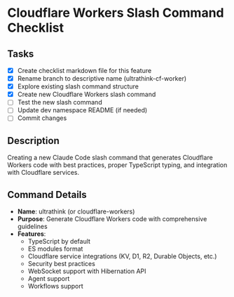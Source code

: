 # Cloudflare Workers Slash Command Checklist

## Tasks
- [x] Create checklist markdown file for this feature
- [x] Rename branch to descriptive name (ultrathink-cf-worker)
- [x] Explore existing slash command structure
- [x] Create new Cloudflare Workers slash command
- [ ] Test the new slash command
- [ ] Update dev namespace README (if needed)
- [ ] Commit changes

## Description
Creating a new Claude Code slash command that generates Cloudflare Workers code with best practices, proper TypeScript typing, and integration with Cloudflare services.

## Command Details
- **Name**: ultrathink (or cloudflare-workers)
- **Purpose**: Generate Cloudflare Workers code with comprehensive guidelines
- **Features**:
  - TypeScript by default
  - ES modules format
  - Cloudflare service integrations (KV, D1, R2, Durable Objects, etc.)
  - Security best practices
  - WebSocket support with Hibernation API
  - Agent support
  - Workflows support
